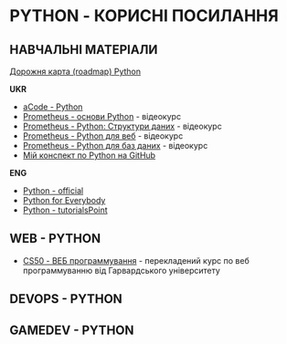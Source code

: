# PYTHON - КОРИСНІ ПОСИЛАННЯ

## НАВЧАЛЬНІ МАТЕРІАЛИ
[Дорожня карта (roadmap) Python](https://roadmap.sh/python)

**UKR**

- [aCode - Python](https://acode.com.ua/lessons-python/)
- [Prometheus - основи Python](https://prometheus.org.ua/prometheus-free/python-fundamentals-for-everyone/) - відеокурс
- [Prometheus - Python: Структури даних](https://prometheus.org.ua/prometheus-free/python-data-structures/) - відеокурс
- [Prometheus - Python для веб](https://prometheus.org.ua/prometheus-free/python-for-the-web/) - відеокурс
- [Prometheus - Python для баз даних](https://prometheus.org.ua/prometheus-free/python-for-databases/) - відеокурс
- [Мій конспект по Python на GitHub](https://github.com/BatyrbekCherushev/python_info_jupyter)

**ENG**

- [Python  - official](https://www.python.org/)
- [Python for Everybody](https://www.py4e.com/)
- [Python - tutorialsPoint](https://www.tutorialspoint.com/python/index.htm)

## WEB - PYTHON
- [CS50 - ВЕБ программування](https://www.youtube.com/watch?v=KIunqi08-G4&list=PLx2NL00k-0NWcOm3TaM--0Gozye1BKC8Q&index=3) - перекладений курс по веб программуванню від Гарвардського університету

## DEVOPS - PYTHON

## GAMEDEV - PYTHON